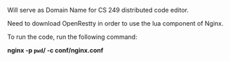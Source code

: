 Will serve as Domain Name for CS 249 distributed code editor.

Need to download OpenRestty in order to use the lua component of Nginx.

To run the code, run the following command:

**nginx -p `pwd`/ -c conf/nginx.conf**